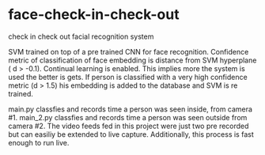 # face-check-in-check-out
check in check out facial recognition system

SVM trained on top of a pre trained CNN for face recognition. Confidence metric of classification of face embedding is distance from 
SVM hyperplane ( d > -0.1). Continual learning is enabled. This implies more the system is used the better is gets. If person 
is classified with a very high confidence metric (d > 1.5) his embedding is added to the database and SVM is re trained. 

main.py classfies and records time a person was seen inside, from camera #1. main_2.py classfies and records time a person was seen outside from camera #2. The video feeds fed in this project were just two pre recorded but can easiliy be extended to live capture. Additionally, this process is fast enough to run live. 

